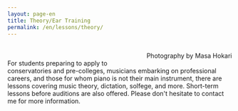 ```yaml
---
layout: page-en
title: Theory/Ear Training
permalink: /en/lessons/theory/
---
```


<p style="margin-bottom: 5px;"><img src="/img/theory-books-1.jpg" alt=""></p>
<p style="float:right;" class="voltaire">Photography by Masa Hokari</p>

<br>

For students preparing to apply to conservatories and pre-colleges, musicians embarking on professional careers, and those for whom piano is not their main instrument, there are lessons covering music theory, dictation, solfege, and more. Short-term lessons before auditions are also offered. Please don't hesitate to contact me for more information.

